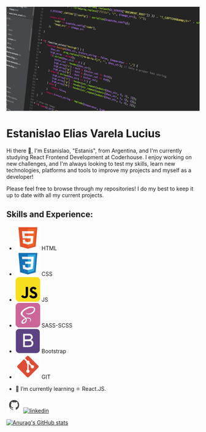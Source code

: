 ![Frontend React JS Developer](https://github.com/EstanisEVL/EstanisEVL/blob/master/aboutme-banner.jpg)

# Estanislao Elias Varela Lucius
Hi there 👋, I'm Estanislao, "Estanis", from Argentina, and I'm currently studying React Frontend Development at Coderhouse. I enjoy working on new challenges, and I'm always looking to test my skills, learn new technologies, platforms and tools to improve my projects and myself as a developer!

Please feel free to browse through my repositories! I do my best to keep it up to date with all my current projects.

## Skills and Experience:

* ![HTML](https://github.com/EstanisEVL/EstanisEVL/blob/master/html.png) HTML
* ![CSS](https://github.com/EstanisEVL/EstanisEVL/blob/master/css.png) CSS
* ![JavaScript](https://github.com/EstanisEVL/EstanisEVL/blob/master/javascript.png) JS
* ![SASS/SCSS](https://github.com/EstanisEVL/EstanisEVL/blob/master/sass.png) SASS-SCSS
* ![Bootstrap](https://github.com/EstanisEVL/EstanisEVL/blob/master/bootstrap.png) Bootstrap
* ![GIT](https://github.com/EstanisEVL/EstanisEVL/blob/master/git.png) GIT

- 🌱 I’m currently learning ⚛ React.JS. 


[<img src='https://github.com/EstanisEVL/EstanisEVL/blob/master/github.png' alt='github' height='40'>](https://github.com/EstanisEVL)  [<img src='https://cdn.jsdelivr.net/npm/simple-icons@3.0.1/icons/linkedin.svg' alt='linkedin' height='40'>](https://www.linkedin.com/in/estanislao-elias-varela-lucius-developer/)  

[![Anurag's GitHub stats](https://github-readme-stats.vercel.app/api?username=EstanisEVL)](https://github.com/anuraghazra/github-readme-stats)
